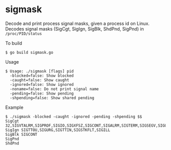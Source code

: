 sigmask
=======

Decode and print process signal masks, given a process id on Linux.
Decodes signal masks (SigCgt, SigIgn, SigBlk, ShdPnd, SigPnd) in `/proc/PID/status`

To build
```
$ go build sigmask.go
```

Usage

```
$ Usage: ./sigmask [flags] pid
  -blocked=false: Show blocked
  -caught=false: Show caught
  -ignored=false: Show ignored
  -noname=false: Do not print signal name
  -pending=false: Show pending
  -shpending=false: Show shared pending
```

Example
```
$ ./sigmask -blocked -caught -ignored -pending -shpending $$
SigCgt 32,SIGVTALRM,SIGPROF,SIGIO,SIGXFSZ,SIGCONT,SIGALRM,SIGTERM,SIGSEGV,SIGUSR2,SIGPIPE,SIGFPE,SIGKILL,SIGABRT,SIGBUS,SIGTRAP,SIGINT,SIGQUIT
SigIgn SIGTTOU,SIGURG,SIGTTIN,SIGSTKFLT,SIGILL
SigBlk SIGCONT
SigPnd
ShdPnd
```
